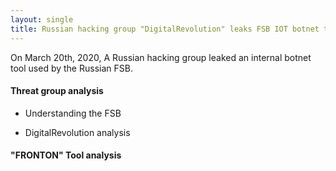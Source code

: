 ```yaml
---
layout: single
title: Russian hacking group "DigitalRevolution" leaks FSB IOT botnet tool
---
```


On March 20th, 2020, A Russian hacking group leaked an internal botnet tool used by the Russian FSB.  

#### Threat group analysis

- Understanding the FSB

- DigitalRevolution analysis

#### "FRONTON" Tool analysis

